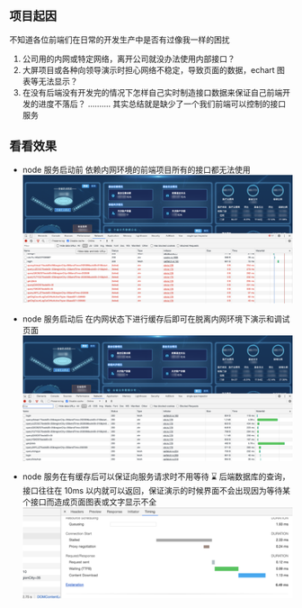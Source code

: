 ## 项目起因

不知道各位前端们在日常的开发生产中是否有过像我一样的困扰

1. 公司用的内网或特定网络，离开公司就没办法使用内部接口？
2. 大屏项目或各种向领导演示时担心网络不稳定，导致页面的数据，echart 图表等无法显示？
3. 在没有后端没有开发完的情况下怎样自己实时制造接口数据来保证自己前端开发的进度不落后？
   ..........
   其实总结就是缺少了一个我们前端可以控制的接口服务

## 看看效果

- node 服务启动前 依赖内网环境的前端项目所有的接口都无法使用
  ![](../../.vuepress/public/error.png)

- node 服务启动后 在内网状态下进行缓存后即可在脱离内网环境下演示和调试页面
  ![](../../.vuepress/public/success.png)

- node 服务在有缓存后可以保证向服务请求时不用等待 ⌛️ 后端数据库的查询，接口往往在 10ms 以内就可以返回，保证演示的时候界面不会出现因为等待某个接口而造成页面图表或文字显示不全
  ![](../../.vuepress/public/time.png)
